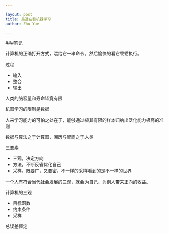 ```yaml
---

layout: post
title: 最近在看机器学习
author: Zhu Yue

---
```


###笔记

计算机的正确打开方式，喂给它一串命令，然后愉快的看它乖乖执行。

过程

* 输入
* 整合
* 输出

人类的脑容量和寿命毕竟有限

机器学习的限制是数据

人来学习能力的可怕之处在于，能够通过极其有限的样本归纳出泛化能力极高的准则

数据与算法之于计算器，阅历与智商之于人类


三要素

* 三观，决定方向
* 方法，不断反省优化自己
* 采样，既要广，又要密，不一样的采样看到的是不一样的世界

一个人有符合当代社会发展的三观，就会为自己、为别人带来正向的收益。

计算机的三观

* 目标函数
* 约束条件
* 采样

总误差恒定